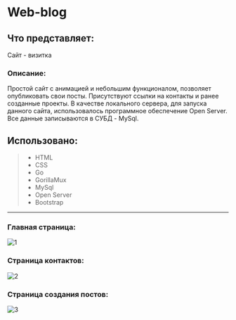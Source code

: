 # Web-blog
## Что представляет:
Сайт - визитка
### Описание: 
Простой сайт с анимацией и небольшим функционалом, позволяет опубликовать свои посты. Присутствуют ссылки на контакты и ранее созданные проекты. В качестве локального сервера, для запуска данного сайта, использовалось программное обеспечение Open Server. Все данные записываются в СУБД - MySql.
## Использовано:
> * HTML
> * CSS
> * Go
> * GorillaMux
> * MySql
> * Open Server
> * Bootstrap
----------------------------------------------------------------------------------------------------
### Главная страница:
![1](https://github.com/ultraxion2000/Web-site/assets/66636002/3b346047-0d09-4044-9a70-d18d0f8185ba)
### Страница контактов:
![2](https://github.com/ultraxion2000/Web-site/assets/66636002/b2a10f7e-788f-4f7d-afc0-093d56ac8d37)
### Страница создания постов:
![3](https://github.com/ultraxion2000/Web-site/assets/66636002/5e8caa07-ce59-4123-b97c-d8a848b6863d)